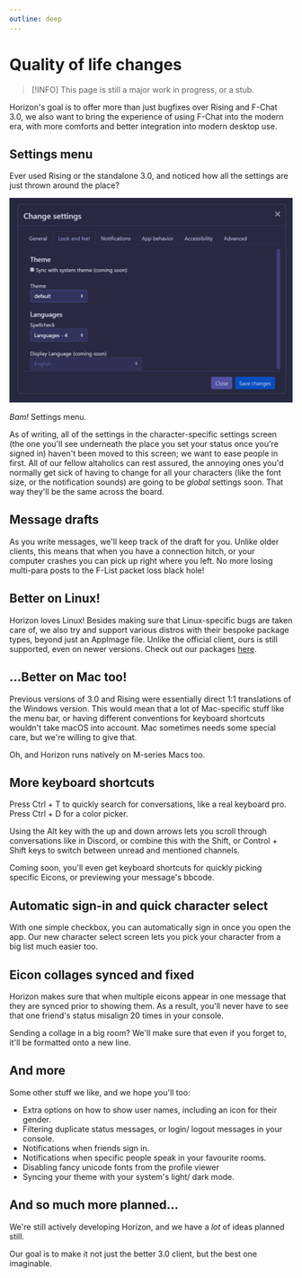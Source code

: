 ```yaml
---
outline: deep
---
```


# Quality of life changes

> [!INFO]
> This page is still a major work in progress, or a stub.

Horizon's goal is to offer more than just bugfixes over Rising and F-Chat 3.0, we also want to bring the experience of using F-Chat into the modern era, with more comforts and better integration into modern desktop use.

## Settings menu

Ever used Rising or the standalone 3.0, and noticed how all the settings are just thrown around the place?

![Settings menu, showing off the "Look and feel" section](images/settings-look-and-feel.png) 

*Bam!* Settings menu.

As of writing, all of the settings in the character-specific settings screen (the one you'll see underneath the place you set your status once you're signed in) haven't been moved to this screen; we want to ease people in first. All of our fellow altaholics can rest assured, the annoying ones you'd normally get sick of having to change for all your characters (like the font size, or the notification sounds) are going to be _global_ settings soon. That way they'll be the same across the board.

## Message drafts

As you write messages, we'll keep track of the draft for you. Unlike older clients, this means that when you have a connection hitch, or your computer crashes you can pick up right where you left. No more losing multi-para posts to the F-List packet loss black hole!

## Better on Linux!

Horizon loves Linux! Besides making sure that Linux-specific bugs are taken care of, we also try and support various distros with their bespoke package types, beyond just an AppImage file. Unlike the official client, ours is still supported, even on newer versions. Check out our packages [here](guides/install#linux).

## ...Better on Mac too!

Previous versions of 3.0 and Rising were essentially direct 1:1 translations of the Windows version. This would mean that a lot of Mac-specific stuff like the menu bar, or having different conventions for keyboard shortcuts wouldn't take macOS into account. Mac sometimes needs some special care, but we're willing to give that.

Oh, and Horizon runs natively on M-series Macs too.

## More keyboard shortcuts

Press Ctrl + T to quickly search for conversations, like a real keyboard pro. Press Ctrl + D for a color picker.

Using the Alt key with the up and down arrows lets you scroll through conversations like in Discord, or combine this with the Shift, or Control + Shift keys to switch between unread and mentioned channels.

Coming soon, you'll even get keyboard shortcuts for quickly picking specific Eicons, or previewing your message's bbcode.

## Automatic sign-in and quick character select

With one simple checkbox, you can automatically sign in once you open the app. Our new character select screen lets you pick your character from a big list much easier too.

## Eicon collages synced and fixed

Horizon makes sure that when multiple eicons appear in one message that they are synced prior to showing them. As a result, you'll never have to see that one friend's status misalign 20 times in your console.

Sending a collage in a big room? We'll make sure that even if you forget to, it'll be formatted onto a new line.

## And more

Some other stuff we like, and we hope you'll too:

- Extra options on how to show user names, including an icon for their gender.
- Filtering duplicate status messages, or login/ logout messages in your console.
- Notifications when friends sign in.
- Notifications when specific people speak in your favourite rooms.
- Disabling fancy unicode fonts from the profile viewer
- Syncing your theme with your system's light/ dark mode.

## And so much more planned...

We're still actively developing Horizon, and we have a *lot* of ideas planned still.

Our goal is to make it not just the better 3.0 client, but the best one imaginable.
